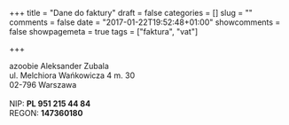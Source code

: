 +++
title = "Dane do faktury"
draft = false
categories = []
slug = ""
comments = false
date = "2017-01-22T19:52:48+01:00"
showcomments = false
showpagemeta = true
tags = ["faktura", "vat"]

+++

azoobie Aleksander Zubala</br>
ul. Melchiora Wańkowicza 4 m. 30 </br>
02-796 Warszawa</br></br>
NIP: **PL 951 215 44 84** </br>
REGON: **147360180**</br>


